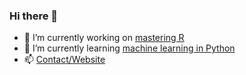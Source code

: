 ### Hi there 👋

- 🔭 I’m currently working on [mastering R](https://pinedo.org/R)
- 🌱 I’m currently learning [machine learning in Python](https://github.com/odenipinedo/Python)
- 📫 [Contact/Website](https://pinedo.org)

<!--- 

Here are some ideas to get you started:

- 👯 I’m looking to collaborate on ...
- 🤔 I’m looking for help with ...\
- 💬 Ask me about
- 😄 Pronouns: ...
- ⚡ Fun fact: ...
-->

